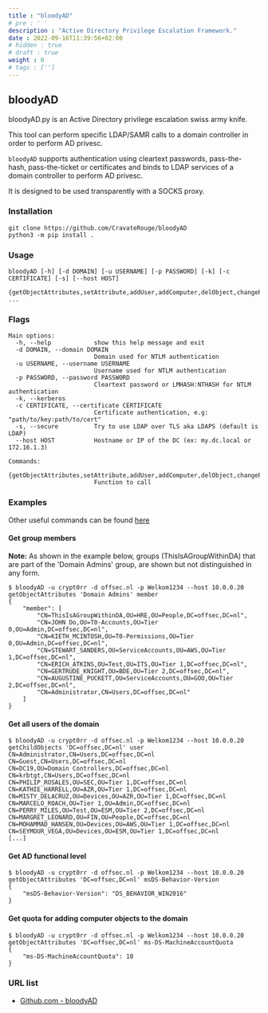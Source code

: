 ```yaml
---
title : "bloodyAD"
# pre : ' '
description : "Active Directory Privilege Escalation Framework."
date : 2022-09-16T11:39:56+02:00
# hidden : true
# draft : true
weight : 0
# tags : ['']
---
```


## bloodyAD

bloodyAD.py is an Active Directory privilege escalation swiss army knife.

This tool can perform specific LDAP/SAMR calls to a domain controller in order to perform AD privesc.

`bloodyAD` supports authentication using cleartext passwords, pass-the-hash, pass-the-ticket or certificates and binds to LDAP services of a domain controller to perform AD privesc.

It is designed to be used transparently with a SOCKS proxy.

### Installation

```plain
git clone https://github.com/CravateRouge/bloodyAD
python3 -m pip install .
```

### Usage

```plain
bloodyAD [-h] [-d DOMAIN] [-u USERNAME] [-p PASSWORD] [-k] [-c CERTIFICATE] [-s] [--host HOST]
        {getObjectAttributes,setAttribute,addUser,addComputer,delObject,changePassword,addObjectToGroup,addForeignObjectToGroup,delObjectFromGroup,getChildObjects,search,setShadowCredentials,setGenericAll,setOwner,setRbcd,setDCSync,setUserAccountControl} ...
```

### Flags

```plain
Main options:
  -h, --help            show this help message and exit
  -d DOMAIN, --domain DOMAIN
                        Domain used for NTLM authentication
  -u USERNAME, --username USERNAME
                        Username used for NTLM authentication
  -p PASSWORD, --password PASSWORD
                        Cleartext password or LMHASH:NTHASH for NTLM authentication
  -k, --kerberos
  -c CERTIFICATE, --certificate CERTIFICATE
                        Certificate authentication, e.g: "path/to/key:path/to/cert"
  -s, --secure          Try to use LDAP over TLS aka LDAPS (default is LDAP)
  --host HOST           Hostname or IP of the DC (ex: my.dc.local or 172.16.1.3)

Commands:
  {getObjectAttributes,setAttribute,addUser,addComputer,delObject,changePassword,addObjectToGroup,addForeignObjectToGroup,delObjectFromGroup,getChildObjects,search,setShadowCredentials,setGenericAll,setOwner,setRbcd,setDCSync,setUserAccountControl}
                        Function to call
```

### Examples

Other useful commands can be found [here](https://github.com/CravateRouge/bloodyAD#useful-commands)

#### Get group members

**Note:** As shown in the example below, groups (ThisIsAGroupWithinDA) that are part of the 'Domain Admins' group, are shown but not distinguished in any form.

```plain
$ bloodyAD -u crypt0rr -d offsec.nl -p Welkom1234 --host 10.0.0.20 getObjectAttributes 'Domain Admins' member                 
{
    "member": [
        "CN=ThisIsAGroupWithinDA,OU=HRE,OU=People,DC=offsec,DC=nl",
        "CN=JOHN Do,OU=T0-Accounts,OU=Tier 0,OU=Admin,DC=offsec,DC=nl",
        "CN=KIETH_MCINTOSH,OU=T0-Permissions,OU=Tier 0,OU=Admin,DC=offsec,DC=nl",
        "CN=STEWART_SANDERS,OU=ServiceAccounts,OU=AWS,OU=Tier 1,DC=offsec,DC=nl",
        "CN=ERICH_ATKINS,OU=Test,OU=ITS,OU=Tier 1,DC=offsec,DC=nl",
        "CN=GERTRUDE_KNIGHT,OU=BDE,OU=Tier 2,DC=offsec,DC=nl",
        "CN=AUGUSTINE_PUCKETT,OU=ServiceAccounts,OU=GOO,OU=Tier 2,DC=offsec,DC=nl",
        "CN=Administrator,CN=Users,DC=offsec,DC=nl"
    ]
}
```

#### Get all users of the domain

```plain
$ bloodyAD -u crypt0rr -d offsec.nl -p Welkom1234 --host 10.0.0.20 getChildObjects 'DC=offsec,DC=nl' user
CN=Administrator,CN=Users,DC=offsec,DC=nl
CN=Guest,CN=Users,DC=offsec,DC=nl
CN=DC19,OU=Domain Controllers,DC=offsec,DC=nl
CN=krbtgt,CN=Users,DC=offsec,DC=nl
CN=PHILIP_ROSALES,OU=SEC,OU=Tier 1,DC=offsec,DC=nl
CN=KATHIE_HARRELL,OU=AZR,OU=Tier 1,DC=offsec,DC=nl
CN=MISTY_DELACRUZ,OU=Devices,OU=AZR,OU=Tier 1,DC=offsec,DC=nl
CN=MARCELO_ROACH,OU=Tier 1,OU=Admin,DC=offsec,DC=nl
CN=PERRY_MILES,OU=Test,OU=ESM,OU=Tier 2,DC=offsec,DC=nl
CN=MARGRET_LEONARD,OU=FIN,OU=People,DC=offsec,DC=nl
CN=MOHAMMAD_HANSEN,OU=Devices,OU=AWS,OU=Tier 1,DC=offsec,DC=nl
CN=SEYMOUR_VEGA,OU=Devices,OU=ESM,OU=Tier 1,DC=offsec,DC=nl
[...]
```

#### Get AD functional level

```plain
$ bloodyAD -u crypt0rr -d offsec.nl -p Welkom1234 --host 10.0.0.20 getObjectAttributes 'DC=offsec,DC=nl' msDS-Behavior-Version
{
    "msDS-Behavior-Version": "DS_BEHAVIOR_WIN2016"
}
```

#### Get quota for adding computer objects to the domain

```plain
$ bloodyAD -u crypt0rr -d offsec.nl -p Welkom1234 --host 10.0.0.20 getObjectAttributes 'DC=offsec,DC=nl' ms-DS-MachineAccountQuota
{
    "ms-DS-MachineAccountQuota": 10
}
```

### URL list

* [Github.com - bloodyAD](https://github.com/CravateRouge/bloodyAD)
